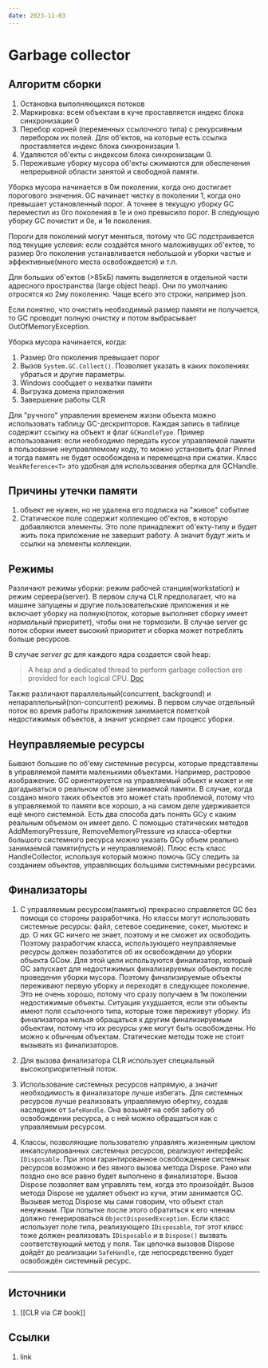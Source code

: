 ```yaml
---
date: 2023-11-03
---
```

# Garbage collector

## Алгоритм cборки

1. Остановка выполняющихся потоков
2. Маркировка: всем объектам в куче проставляется индекс блока синхронизации 0
3. Перебор корней (переменных ссылочного типа) с рекурсивным перебором их полей. Для об'ектов, на которые есть ссылка проставляется индекс блока синхронизации 1.
4. Удаляются об'екты с индексом блока синхронизации 0.
5. Пережившие уборку мусора об'екты сжимаются для обеспечения непрерывной области занятой и свободной памяти.

Уборка мусора начинается в 0м поколении, когда оно достигает порогового значения. GC начинает чистку в поколении 1, когда оно превышает установленный порог. А точнее в текущую уборку GC переместил из 0го поколения в 1е и оно превысило порог. В следующую уборку GC почистит и 0е, и 1е поколения.

Пороги для поколений могут меняться, потому что GC подстраивается под текущие условия: если создаётся много маложивущих об'ектов, то размер 0го поколения устанавливается небольшой и уборки частые и эффективные(много места освобождается) и т.п.

Для больших об'ектов (>85кБ) память выделяется в отдельной части адресного пространства (large object heap). Они по умолчанию отросятся ко 2му поколению. Чаще всего это строки, например json.

Если понятно, что очистить необходимый размер памяти не получается, то GC проводит полную очистку и потом выбрасывает OutOfMemoryException.

Уборка мусора начинается, когда:

1. Размер 0го поколения превышает порог
2. Вызов `System.GC.Collect()`. Позволяет указать в каких поколениях убраться и другие параметры.
3. Windows сообщает о нехватки памяти
4. Выгрузка домена приложения
5. Завершение работы CLR

Для "ручного" управления временем жизни объекта можно использовать таблицу GC-дескрипторов. Каждая запись в таблице содержит ссылку на объект и флаг `GCHandleType`. Пример использования: если необходимо передать кусок управляемой памяти в пользование неуправляемому коду, то можно установить флаг Pinned и тогда память не будет освобождена и перемещена при сжатии. Класс `WeakReference<T>` это удобная для использования обертка для GCHandle.

## Причины утечки памяти

1. объект не нужен, но не удалена его подписка на "живое" событие
2. Статическое поле содержит коллекцию об'ектов, в которую добавляются элементы. Это поле принадлежит об'екту-типу и будет жить пока приложение не завершит работу. А значит будут жить и ссылки на элементы коллекции.

## Режимы

Различают режимы уборки: режим рабочей станции(workstation) и режим сервера(server). В первом случа CLR предполагает, что на машине запущены и другие пользовательские приложения и не включает уборку на полную(поток, которые выполняет сборку имеет *нормальный* приоритет), чтобы они не тормозили. В случае server gc поток сборки имеет высокий приоритет и сборка может потреблять больше ресурсов.

В случае *server gc* для каждого ядра создается свой heap:

> A heap and a dedicated thread to perform garbage collection are provided for each logical CPU. [Doc](https://learn.microsoft.com/en-us/dotnet/standard/garbage-collection/workstation-server-gc#server-gc)

Также различают параллельный(concurrent, background) и непараллельный(non-concurrent) режимы. В первом случае отдельный поток во время работы приложения занимается пометкой недостижимых объектов, а значит ускоряет сам процесс уборки.

## Неуправляемые ресурсы

Бывают большие по об'ему системные ресурсы, которые представлены в управляемой памяти маленькими объектами. Например, растровое изображение. GC ориентируется на управляемый объект и может и не догадываться о реальном об'еме занимаемой памяти. В случае, когда создано много таких объектов это может стать проблемой, потому что в управляемой то памяти все хорошо, а на самом деле удерживается ещё много системной. Есть два способа дать понять GCу с каким реальным объемом он имеет дело. С помощью статических методов AddMemoryPressure, RemoveMemoryPressure из класса-обертки большого системного ресурса можно указать GCу объем реально занимаемой памяти(пусть и неуправляемой). Плюс есть класс HandleCollector, используя который можно помочь GCу следить за созданием объектов, управляющих большими системными ресурсами.

## Финализаторы

1. С управляемым ресурсом(памятью) прекрасно справляется GC без помощи со стороны разработчика. Но классы могут использовать системные ресурсы: файл, сетевое соединение, сокет, мьютекс и др. О них GC ничего не знает, поэтому и не сможет их освободить. Поэтому разработчик класса, использующего неуправляемые ресурсы должен позаботится об их освобождении до уборки объекта GCом. Для этой цели используются финализатор, который GC запускает для недостижимых финализируемых объектов после проведения уборки мусора. Поэтому финализируемые объекты переживают первую уборку и переходят в следующее поколение. Это не очень хорошо, потому что сразу получаем в 1м поколении недостижимые объекты. Ситуация ухудшается, если эти объекты имеют поля ссылочного типа, которые тоже переживут уборку. Из финализатора нельзя обращаться к другим финализируемым объектам, потому что их ресурсы уже могут быть освобождены. Но можно к обычным объектам. Статические методы тоже не стоит вызывать из финализаторов.

2. Для вызова финализатора CLR использует специальный высокоприоритетный поток.

3. Использование системных ресурсов напрямую, а значит необходимость в финализаторе лучше избегать. Для системных ресурсов лучше реализовать управляемую обертку, создав наследник от `SafeHandle`. Она возьмёт на себя заботу об освобождении ресурса, а с ней можно обращаться как с управляемым ресурсом.

4. Классы, позволяющие пользователю управлять жизненным циклом инкапсулированных системных ресурсов, реализуют интерфейс `IDisposable`. При этом гарантированное освобождение системных ресурсов возможно и без явного вызова метода Dispose. Рано или поздно оно все равно будет выполнено в финализаторе. Вызов Dispose позволяет вам управлять тем, когда это произойдёт. Вызов метода Dispose не удаляет объект из кучи, этим занимается GC. Вызывая метод Dispose мы сами говорим, что объект стал ненужным. При попытке после этого обратиться к его членам должно генерироваться `ObjectDisposedException`. Если класс использует поле типа, реализующего `IDisposable`, тот этот класс тоже должен реализовать `IDisposable` и в `Dispose()` вызвать соответствующий метод у поля. Так цепочка вызовов Dispose дойдёт до реализации `SafeHandle`, где непосредственно будет освобождён системный ресурс.

---

## Источники

1. [[CLR via C# book]]

## Ссылки

1. link

